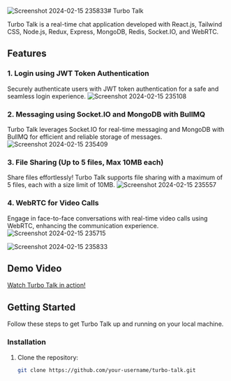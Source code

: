 ![Screenshot 2024-02-15 235833](https://github.com/28brana/Turbo-Talk/assets/66713164/5422d5fb-f78a-40e9-a89b-4cf3693cfc5c)# Turbo Talk

Turbo Talk is a real-time chat application developed with React.js, Tailwind CSS, Node.js, Redux, Express, MongoDB, Redis, Socket.IO, and WebRTC.

## Features

### 1. Login using JWT Token Authentication

Securely authenticate users with JWT token authentication for a safe and seamless login experience.
![Screenshot 2024-02-15 235108](https://github.com/28brana/Turbo-Talk/assets/66713164/db0465a3-0700-4488-a544-2e917907864c)

### 2. Messaging using Socket.IO and MongoDB with BullMQ

Turbo Talk leverages Socket.IO for real-time messaging and MongoDB with BullMQ for efficient and reliable storage of messages.
![Screenshot 2024-02-15 235409](https://github.com/28brana/Turbo-Talk/assets/66713164/0bb2a86f-2063-4ba5-9078-f5cb1ce089b8)

### 3. File Sharing (Up to 5 files, Max 10MB each)

Share files effortlessly! Turbo Talk supports file sharing with a maximum of 5 files, each with a size limit of 10MB.
![Screenshot 2024-02-15 235557](https://github.com/28brana/Turbo-Talk/assets/66713164/85b48e0e-df3b-496a-95f5-d6fdd4378e29)

### 4. WebRTC for Video Calls

Engage in face-to-face conversations with real-time video calls using WebRTC, enhancing the communication experience.
![Screenshot 2024-02-15 235715](https://github.com/28brana/Turbo-Talk/assets/66713164/7c0d7167-d072-4f88-94f4-aadfe72405c8)

![Screenshot 2024-02-15 235833](https://github.com/28brana/Turbo-Talk/assets/66713164/4fada42c-3d9c-444d-ac86-704995d46326)

## Demo Video

[Watch Turbo Talk in action!]([Link_to_Your_Demo_Video](https://drive.google.com/file/d/1p0dtl1_aXK1AfCdrk6TrkT6CjcUAHTuy/view?usp=sharing))

## Getting Started

Follow these steps to get Turbo Talk up and running on your local machine.

### Installation

1. Clone the repository:
   ```bash
   git clone https://github.com/your-username/turbo-talk.git
